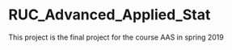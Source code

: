 # RUC_Advanced_Applied_Stat
This project is the final project for the course AAS in spring 2019
```
```
